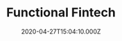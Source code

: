 ---
title: Functional Fintech
category: blogs
date: 2020-04-27T15:04:10.000Z
description: >-
  early stage team augmentation in start-up funding app.
---